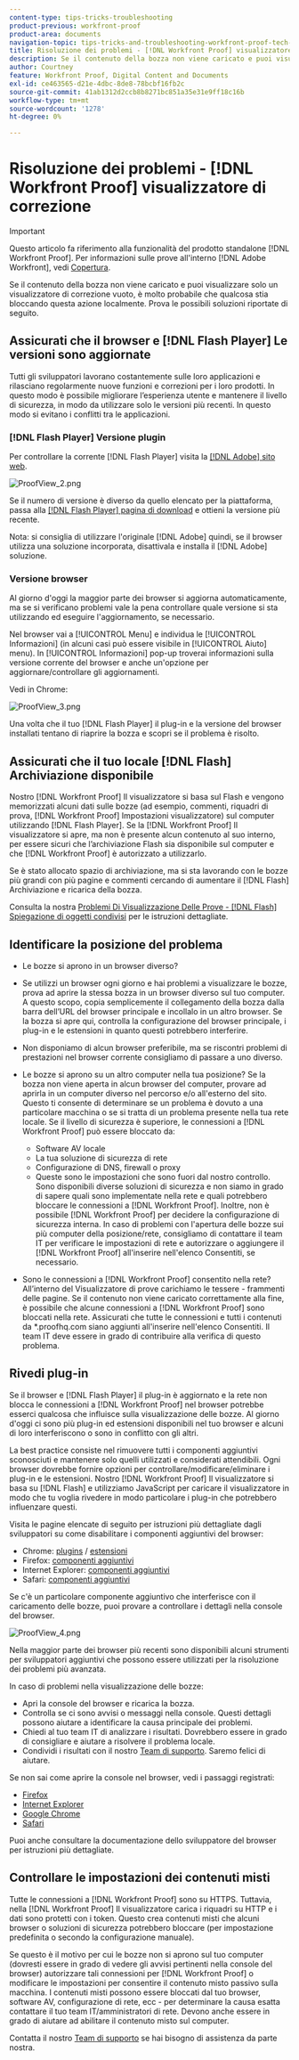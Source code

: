 ```yaml
---
content-type: tips-tricks-troubleshooting
product-previous: workfront-proof
product-area: documents
navigation-topic: tips-tricks-and-troubleshooting-workfront-proof-tech-corner
title: Risoluzione dei problemi - [!DNL Workfront Proof] visualizzatore di correzione
description: Se il contenuto della bozza non viene caricato e puoi visualizzare solo un visualizzatore di correzione vuoto, è molto probabile che qualcosa stia bloccando questa azione localmente. Prova le possibili soluzioni riportate di seguito.
author: Courtney
feature: Workfront Proof, Digital Content and Documents
exl-id: ce463565-d21e-4dbc-8de8-78bcbf16fb2c
source-git-commit: 41ab1312d2ccb8b8271bc851a35e31e9ff18c16b
workflow-type: tm+mt
source-wordcount: '1278'
ht-degree: 0%

---
```


# Risoluzione dei problemi - [!DNL Workfront Proof] visualizzatore di correzione

>[!IMPORTANT]
>
>Questo articolo fa riferimento alla funzionalità del prodotto standalone [!DNL Workfront Proof]. Per informazioni sulle prove all&#39;interno [!DNL Adobe Workfront], vedi [Copertura](../../../review-and-approve-work/proofing/proofing.md).

Se il contenuto della bozza non viene caricato e puoi visualizzare solo un visualizzatore di correzione vuoto, è molto probabile che qualcosa stia bloccando questa azione localmente. Prova le possibili soluzioni riportate di seguito.

## Assicurati che il browser e [!DNL Flash Player] Le versioni sono aggiornate

Tutti gli sviluppatori lavorano costantemente sulle loro applicazioni e rilasciano regolarmente nuove funzioni e correzioni per i loro prodotti. In questo modo è possibile migliorare l’esperienza utente e mantenere il livello di sicurezza, in modo da utilizzare solo le versioni più recenti. In questo modo si evitano i conflitti tra le applicazioni.

### [!DNL Flash Player] Versione plugin

Per controllare la corrente [!DNL Flash Player] visita la [[!DNL Adobe] sito web](http://www.adobe.com/software/flash/about/).

![ProofView_2.png](assets/proofview-2-350x199.png)

Se il numero di versione è diverso da quello elencato per la piattaforma, passa alla [[!DNL Flash Player] pagina di download](http://get.adobe.com/flashplayer/otherversions/) e ottieni la versione più recente.

Nota: si consiglia di utilizzare l&#39;originale [!DNL Adobe] quindi, se il browser utilizza una soluzione incorporata, disattivala e installa il [!DNL Adobe] soluzione.

### Versione browser

Al giorno d&#39;oggi la maggior parte dei browser si aggiorna automaticamente, ma se si verificano problemi vale la pena controllare quale versione si sta utilizzando ed eseguire l&#39;aggiornamento, se necessario.

Nel browser vai a [!UICONTROL Menu] e individua le [!UICONTROL Informazioni] (in alcuni casi può essere visibile in [!UICONTROL Aiuto] menu). In [!UICONTROL Informazioni] pop-up troverai informazioni sulla versione corrente del browser e anche un&#39;opzione per aggiornare/controllare gli aggiornamenti.

Vedi in Chrome:

![ProofView_3.png](assets/proofview-3-350x206.png)

Una volta che il tuo [!DNL Flash Player] il plug-in e la versione del browser installati tentano di riaprire la bozza e scopri se il problema è risolto.

## Assicurati che il tuo locale [!DNL Flash] Archiviazione disponibile

Nostro [!DNL Workfront Proof] Il visualizzatore si basa sul Flash e vengono memorizzati alcuni dati sulle bozze (ad esempio, commenti, riquadri di prova, [!DNL Workfront Proof] Impostazioni visualizzatore) sul computer utilizzando [!DNL Flash Player]. Se la [!DNL Workfront Proof] Il visualizzatore si apre, ma non è presente alcun contenuto al suo interno, per essere sicuri che l’archiviazione Flash sia disponibile sul computer e che [!DNL Workfront Proof] è autorizzato a utilizzarlo.

Se è stato allocato spazio di archiviazione, ma si sta lavorando con le bozze più grandi con più pagine e commenti cercando di aumentare il [!DNL Flash] Archiviazione e ricarica della bozza.

Consulta la nostra [Problemi Di Visualizzazione Delle Prove - [!DNL Flash] Spiegazione di oggetti condivisi](../../../workfront-proof/wp-tech-corner/troubleshooting/view-proof-flash-shared-object.md) per le istruzioni dettagliate.

## Identificare la posizione del problema

* Le bozze si aprono in un browser diverso?
* Se utilizzi un browser ogni giorno e hai problemi a visualizzare le bozze, prova ad aprire la stessa bozza in un browser diverso sul tuo computer. A questo scopo, copia semplicemente il collegamento della bozza dalla barra dell’URL del browser principale e incollalo in un altro browser. Se la bozza si apre qui, controlla la configurazione del browser principale, i plug-in e le estensioni in quanto questi potrebbero interferire.
* Non disponiamo di alcun browser preferibile, ma se riscontri problemi di prestazioni nel browser corrente consigliamo di passare a uno diverso.
* Le bozze si aprono su un altro computer nella tua posizione?
Se la bozza non viene aperta in alcun browser del computer, provare ad aprirla in un computer diverso nel percorso e/o all&#39;esterno del sito. Questo ti consente di determinare se un problema è dovuto a una particolare macchina o se si tratta di un problema presente nella tua rete locale.
Se il livello di sicurezza è superiore, le connessioni a [!DNL Workfront Proof] può essere bloccato da:

   * Software AV locale
   * La tua soluzione di sicurezza di rete
   * Configurazione di DNS, firewall o proxy
   * Queste sono le impostazioni che sono fuori dal nostro controllo. Sono disponibili diverse soluzioni di sicurezza e non siamo in grado di sapere quali sono implementate nella rete e quali potrebbero bloccare le connessioni a [!DNL Workfront Proof]. Inoltre, non è possibile [!DNL Workfront Proof] per decidere la configurazione di sicurezza interna. In caso di problemi con l&#39;apertura delle bozze sui più computer della posizione/rete, consigliamo di contattare il team IT per verificare le impostazioni di rete e autorizzare o aggiungere il [!DNL Workfront Proof] all&#39;inserire nell&#39;elenco Consentiti, se necessario.

* Sono le connessioni a [!DNL Workfront Proof] consentito nella rete?
All’interno del Visualizzatore di prove carichiamo le tessere - frammenti delle pagine. Se il contenuto non viene caricato correttamente alla fine, è possibile che alcune connessioni a [!DNL Workfront Proof] sono bloccati nella rete. Assicurati che tutte le connessioni e tutti i contenuti da *.proofhq.com siano aggiunti all&#39;inserire nell&#39;elenco Consentiti. Il team IT deve essere in grado di contribuire alla verifica di questo problema.

## Rivedi plug-in

Se il browser e [!DNL Flash Player] il plug-in è aggiornato e la rete non blocca le connessioni a [!DNL Workfront Proof] nel browser potrebbe esserci qualcosa che influisce sulla visualizzazione delle bozze. Al giorno d&#39;oggi ci sono più plug-in ed estensioni disponibili nel tuo browser e alcuni di loro interferiscono o sono in conflitto con gli altri.

La best practice consiste nel rimuovere tutti i componenti aggiuntivi sconosciuti e mantenere solo quelli utilizzati e considerati attendibili. Ogni browser dovrebbe fornire opzioni per controllare/modificare/eliminare i plug-in e le estensioni. Nostro [!DNL Workfront Proof] Il visualizzatore si basa su [!DNL Flash] e utilizziamo JavaScript per caricare il visualizzatore in modo che tu voglia rivedere in modo particolare i plug-in che potrebbero influenzare questi.

Visita le pagine elencate di seguito per istruzioni più dettagliate dagli sviluppatori su come disabilitare i componenti aggiuntivi del browser:

* Chrome: [plugins](https://support.google.com/chrome/answer/142064?hl=en-GB) / [estensioni](https://support.google.com/chrome/answer/113907?hl=en-GB)
* Firefox: [componenti aggiuntivi](https://support.mozilla.org/en-US/kb/disable-or-remove-add-ons)
* Internet Explorer: [componenti aggiuntivi](http://windows.microsoft.com/en-GB/internet-explorer/manage-add-ons#ie=ie-11)
* Safari: [componenti aggiuntivi](http://support.apple.com/en-gb/HT203353)

Se c&#39;è un particolare componente aggiuntivo che interferisce con il caricamento delle bozze, puoi provare a controllare i dettagli nella console del browser.

![ProofView_4.png](assets/proofview-4-350x57.png)

Nella maggior parte dei browser più recenti sono disponibili alcuni strumenti per sviluppatori aggiuntivi che possono essere utilizzati per la risoluzione dei problemi più avanzata.

In caso di problemi nella visualizzazione delle bozze:

* Apri la console del browser e ricarica la bozza.
* Controlla se ci sono avvisi o messaggi nella console. Questi dettagli possono aiutare a identificare la causa principale dei problemi.
* Chiedi al tuo team IT di analizzare i risultati. Dovrebbero essere in grado di consigliare e aiutare a risolvere il problema locale.
* Condividi i risultati con il nostro [Team di supporto](https://support.workfront.com/hc/en-us/requests/new). Saremo felici di aiutare.

Se non sai come aprire la console nel browser, vedi i passaggi registrati:

* [Firefox](http://screencast.com/t/eP6FRtk4vxWS)
* [Internet Explorer](http://screencast.com/t/bYzq1iQv)
* [Google Chrome](http://screencast.com/t/2anpeAzOOyj)
* [Safari](http://screencast.com/t/rnOvgl3GidjL)

Puoi anche consultare la documentazione dello sviluppatore del browser per istruzioni più dettagliate.

## Controllare le impostazioni dei contenuti misti

Tutte le connessioni a [!DNL Workfront Proof] sono su HTTPS. Tuttavia, nella [!DNL Workfront Proof] Il visualizzatore carica i riquadri su HTTP e i dati sono protetti con i token. Questo crea contenuti misti che alcuni browser o soluzioni di sicurezza potrebbero bloccare (per impostazione predefinita o secondo la configurazione manuale).

Se questo è il motivo per cui le bozze non si aprono sul tuo computer (dovresti essere in grado di vedere gli avvisi pertinenti nella console del browser) autorizzare tali connessioni per [!DNL Workfront Proof] o modificare le impostazioni per consentire il contenuto misto passivo sulla macchina. I contenuti misti possono essere bloccati dal tuo browser, software AV, configurazione di rete, ecc - per determinare la causa esatta contattare il tuo team IT/amministratori di rete. Devono anche essere in grado di aiutare ad abilitare il contenuto misto sul computer.

Contatta il nostro [Team di supporto](https://support.workfront.com/hc/en-us/requests/new) se hai bisogno di assistenza da parte nostra.
